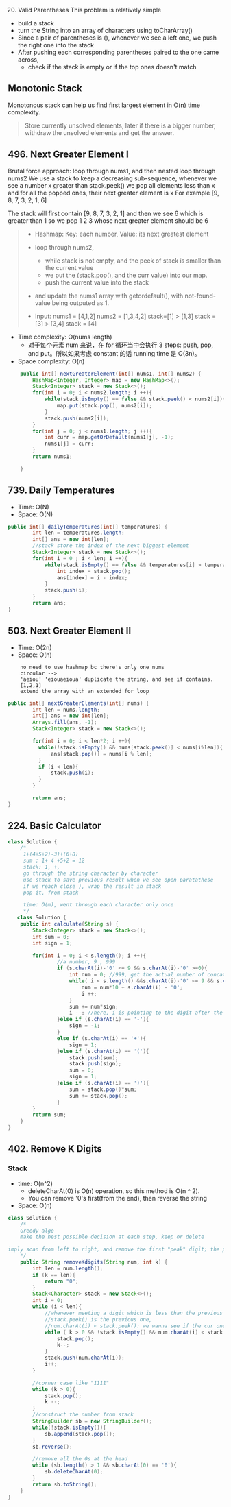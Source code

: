 20. Valid Parentheses
    This problem is relatively simple

- build a stack
- turn the String into an array of characters using toCharArray()
- Since a pair of parentheses is (), whenever we see a left one, we push the right one into the stack
- After pushing each corresponding parentheses paired to the one came across,
  - check if the stack is empty or if the top ones doesn't match

## Monotonic Stack

Monotonous stack can help us find first largest element in O(n) time complexity.

> Store currently unsolved elements, later if there is a bigger number, withdraw the unsolved elements and get the answer.

## 496. Next Greater Element I

Brutal force approach: loop through nums1, and then nested loop through nums2
We use a stack to keep a decreasing sub-sequence, whenever we see a number x greater than stack.peek() we pop all elements less than x and for all the popped ones, their next greater element is x
For example [9, 8, 7, 3, 2, 1, 6]

The stack will first contain [9, 8, 7, 3, 2, 1] and then we see 6 which is greater than 1 so we pop 1 2 3 whose next greater element should be 6

> - Hashmap: Key: each number, Value: its next greatest element
> - loop through nums2,
>   - while stack is not empty, and the peek of stack is smaller than the current value
>   - we put the (stack.pop(), and the curr value) into our map.
>   - push the current value into the stack
> - and update the nums1 array with getordefault(), with not-found-value being outputed as 1.
>
> - Input:
>   nums1 = [4,1,2]
>   nums2 = [1,3,4,2]
>   stack=[1] > [1,3]
>   stack = [3] > [3,4]
>   stack = [4]

- Time complexity: O(nums length)
  - 对于每个元素 num 来说，在 for 循环当中会执行 3 steps: push, pop, and put。所以如果考虑 constant 的话 running time 是 O(3n)。
- Space complexity: O(n)

```java
    public int[] nextGreaterElement(int[] nums1, int[] nums2) {
        HashMap<Integer, Integer> map = new HashMap<>();
        Stack<Integer> stack = new Stack<>();
        for(int i = 0; i < nums2.length; i ++){
            while(stack.isEmpty() == false && stack.peek() < nums2[i]){
                map.put(stack.pop(), nums2[i]);
            }
            stack.push(nums2[i]);
        }
        for(int j = 0; j < nums1.length; j ++){
            int curr = map.getOrDefault(nums1[j], -1);
            nums1[j] = curr;
        }
        return nums1;

    }
```

## 739. Daily Temperatures

- Time: O(N)
- Space: O(N)

```java
public int[] dailyTemperatures(int[] temperatures) {
        int len = temperatures.length;
        int[] ans = new int[len];
        //stack store the index of the next biggest element
        Stack<Integer> stack = new Stack<>();
        for(int i = 0 ; i < len; i ++){
            while(stack.isEmpty() == false && temperatures[i] > temperatures[stack.peek()]){
                int index = stack.pop();
                ans[index] = i - index;
            }
            stack.push(i);
        }
        return ans;
}
```

## 503. Next Greater Element II

- Time: O(2n)
- Space: O(n)

```
    no need to use hashmap bc there's only one nums
    circular -->
    'aeiou' 'eiouaeioua' duplicate the string, and see if contains.
    [1,2,1]
    extend the array with an extended for loop
```

```java
public int[] nextGreaterElements(int[] nums) {
        int len = nums.length;
        int[] ans = new int[len];
        Arrays.fill(ans, -1);
        Stack<Integer> stack = new Stack<>();

        for(int i = 0; i < len*2; i ++){
          while(!stack.isEmpty() && nums[stack.peek()] < nums[i%len]){
              ans[stack.pop()] = nums[i % len];
          }
          if (i < len){
              stack.push(i);
          }
        }

        return ans;
}
```

## 224. Basic Calculator

```java
class Solution {
    /*
     1+(4+5+2)-3)+(6+8)
     sum : 1+ 4 +5+2 = 12
     stack: 1, +,
     go through the string character by character
     use stack to save previous result when we see open paratathese
     if we reach close ), wrap the result in stack
     pop it, from stack

     time: O(m), went through each character only once
     */
   class Solution {
    public int calculate(String s) {
        Stack<Integer> stack = new Stack<>();
        int sum = 0;
        int sign = 1;

        for(int i = 0; i < s.length(); i ++){
                //a number, 9 , 999
                if (s.charAt(i)-'0' <= 9 && s.charAt(i)-'0' >=0){
                    int num = 0; //999, get the actual number of concatenated digits
                    while( i < s.length() &&s.charAt(i)-'0' <= 9 && s.charAt(i)-'0' >=0 ){
                        num = num*10 + s.charAt(i) - '0';
                        i ++;
                    }
                    sum += num*sign;
                    i --; //here, i is pointing to the digit after the number, so we want to move pointer back once.
                }else if (s.charAt(i) == '-'){
                    sign = -1;
                }
                else if (s.charAt(i) == '+'){
                    sign = 1;
                }else if (s.charAt(i) == '('){
                    stack.push(sum);
                    stack.push(sign);
                    sum = 0;
                    sign = 1;
                }else if (s.charAt(i) == ')'){
                    sum = stack.pop()*sum;
                    sum += stack.pop();
                }
        }
        return sum;
    }
}
```

## 402. Remove K Digits

### Stack

- time: O(n^2)
  - deleteCharAt(0) is O(n) operation, so this method is O(n ^ 2).
  - You can remove '0's first(from the end), then reverse the string
- Space: O(n)

```java
class Solution {
    /*
    Greedy algo
    make the best possible decision at each step, keep or delete

imply scan from left to right, and remove the first "peak" digit; the peak digit is larger than its right neighbor. One can repeat this procedure k times, and obtain the first algorithm:
    */
    public String removeKdigits(String num, int k) {
        int len = num.length();
        if (k == len){
            return "0";
        }
        Stack<Character> stack = new Stack<>();
        int i = 0;
        while (i < len){
            //whenever meeting a digit which is less than the previous digit, discard the previous one
            //stack.peek() is the previous one,
            //num.charAt(i) < stack.peek(): we wanna see if the cur one is smaller than prev
            while ( k > 0 && !stack.isEmpty() && num.charAt(i) < stack.peek()){
                stack.pop();
                k--;
            }
            stack.push(num.charAt(i));
            i++;
        }

        //corner case like "1111"
        while (k > 0){
            stack.pop();
            k --;
        }
        //construct the number from stack
        StringBuilder sb = new StringBuilder();
        while(!stack.isEmpty()){
            sb.append(stack.pop());
        }
        sb.reverse();

        //remove all the 0s at the head
        while (sb.length() > 1 && sb.charAt(0) == '0'){
            sb.deleteCharAt(0);
        }
        return sb.toString();
    }
}
```

